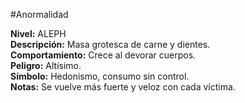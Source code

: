 #Anormalidad 

**Nivel:** ALEPH  
**Descripción:** Masa grotesca de carne y dientes.  
**Comportamiento:** Crece al devorar cuerpos.  
**Peligro:** Altísimo.  
**Símbolo:** Hedonismo, consumo sin control.  
**Notas:** Se vuelve más fuerte y veloz con cada víctima.